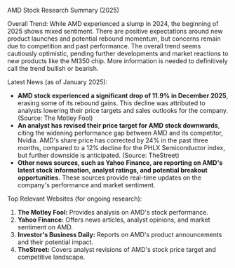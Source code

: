 AMD Stock Research Summary (2025)

Overall Trend: While AMD experienced a slump in 2024, the beginning of 2025 shows mixed sentiment. There are positive expectations around new product launches and potential rebound momentum, but concerns remain due to competition and past performance. The overall trend seems cautiously optimistic, pending further developments and market reactions to new products like the MI350 chip.  More information is needed to definitively call the trend bullish or bearish.


Latest News (as of January 2025):

* **AMD stock experienced a significant drop of 11.9% in December 2025**, erasing some of its rebound gains. This decline was attributed to analysts lowering their price targets and sales outlooks for the company. (Source: The Motley Fool)
* **An analyst has revised their price target for AMD stock downwards**, citing the widening performance gap between AMD and its competitor, Nvidia.  AMD's share price has corrected by 24% in the past three months, compared to a 12% decline for the PHLX Semiconductor index, but further downside is anticipated. (Source: TheStreet)
* **Other news sources, such as Yahoo Finance, are reporting on AMD's latest stock information, analyst ratings, and potential breakout opportunities.**  These sources provide real-time updates on the company's performance and market sentiment.


Top Relevant Websites (for ongoing research):

1. **The Motley Fool:** Provides analysis on AMD's stock performance.
2. **Yahoo Finance:** Offers news articles, analyst opinions, and market sentiment on AMD.
3. **Investor's Business Daily:** Reports on AMD's product announcements and their potential impact.
4. **TheStreet:** Covers analyst revisions of AMD's stock price target and competitive landscape.